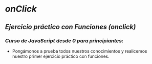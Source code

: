 # **_onClick_**

## **_Ejercicio práctico con Funciones (onclick)_**

### **_Curso de JavaScript desde 0 para principiantes:_**

- Pongámonos a prueba todos nuestros conocimientos y realicemos nuestro primer ejercicio práctico con funciones.
